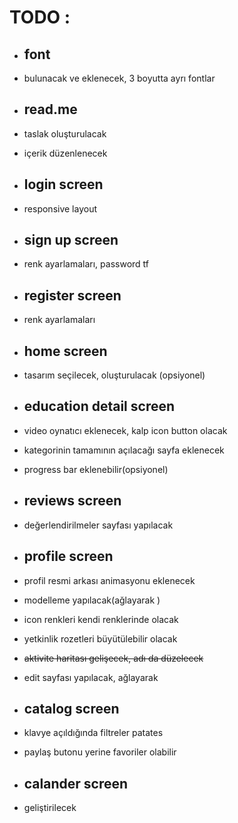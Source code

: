 # TODO : # 
- ## font ##
 - bulunacak ve eklenecek, 3 boyutta ayrı fontlar

 - ## read.me ##
 - taslak oluşturulacak
 - içerik düzenlenecek

- ## login screen ##
 - responsive layout 

- ## sign up screen ##   
- renk ayarlamaları, password tf 

- ## register screen ##
 - renk ayarlamaları 

- ## home screen ##
- tasarım seçilecek, oluşturulacak (opsiyonel)

- ## education detail screen ## 
 - video oynatıcı eklenecek, kalp icon button olacak
 - kategorinin tamamının açılacağı sayfa eklenecek
 - progress bar eklenebilir(opsiyonel)

- ## reviews screen ##   
 - değerlendirilmeler sayfası yapılacak

- ## profile screen ## 
 - profil resmi arkası animasyonu eklenecek
 - modelleme yapılacak(ağlayarak )
 - icon renkleri kendi renklerinde olacak 
 - yetkinlik rozetleri büyütülebilir olacak 
 -  ~~aktivite haritası gelişecek, adı da düzelecek~~
 - edit sayfası yapılacak, ağlayarak 

- ## catalog screen ##   
 - klavye açıldığında filtreler patates 
 - paylaş butonu yerine favoriler olabilir 

- ## calander screen ##  
 - geliştirilecek



